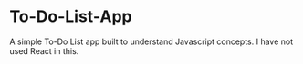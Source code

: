 # To-Do-List-App
A simple To-Do List app built to understand Javascript concepts.
I have not used React in this.
